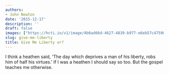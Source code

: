 ```yaml
---
authors:
- John Newton
date: '2015-12-17'
description: ''
draft: false
images: ["https://hcti.io/v1/image/4b6ad66d-4627-4839-b977-e6eb57c47590.png"]
slug: give-me-liberty
title: Give Me Liberty or?
---
```


I think a heathen said, 'The day which deprives a man of his liberty, robs him of half his virtues.' If I was a heathen I should say so too. But the gospel teaches me otherwise.
